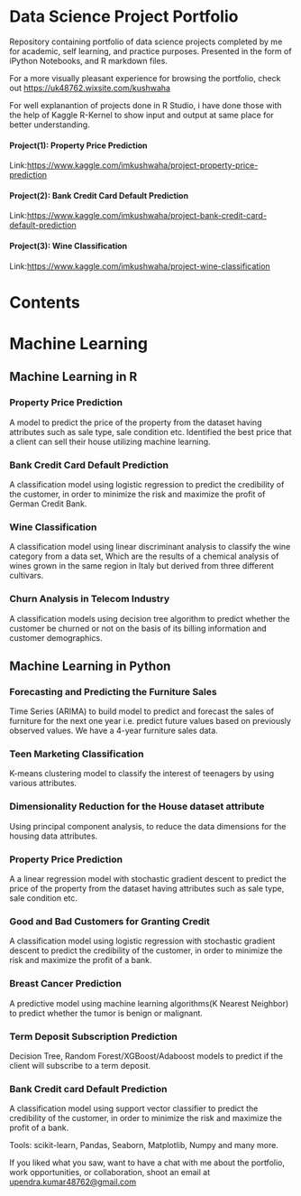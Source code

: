 # Data Science Project Portfolio
Repository containing portfolio of data science projects completed by me for academic, self learning, and practice purposes. Presented in the form of iPython Notebooks, and R markdown files.

For a more visually pleasant experience for browsing the portfolio, check out https://uk48762.wixsite.com/kushwaha

For well explanantion of projects done in R Studio, i have done those with the help of Kaggle R-Kernel to show input and output at same place for better understanding.

#### Project(1): Property Price Prediction
Link:https://www.kaggle.com/imkushwaha/project-property-price-prediction

#### Project(2): Bank Credit Card Default Prediction
Link:https://www.kaggle.com/imkushwaha/project-bank-credit-card-default-prediction

#### Project(3): Wine Classification
Link:https://www.kaggle.com/imkushwaha/project-wine-classification


# Contents

# Machine Learning

## Machine Learning in R

### Property Price Prediction

A model to predict the price of the property from the dataset having attributes such as sale type, sale condition etc. Identified the best price that a client can sell their house utilizing machine learning.

### Bank Credit Card Default Prediction
A classification model using logistic regression to predict the credibility of the customer, in order to minimize the risk and maximize the profit of German Credit Bank.

### Wine Classification 
A classification model using linear discriminant analysis to classify the wine category from a data set, Which are the results of a chemical analysis of wines grown in the same region in Italy but derived from three different cultivars. 

### Churn Analysis in Telecom Industry
A classification models using decision tree algorithm to predict whether the customer be churned or not on the basis of its billing information and customer demographics.

## Machine Learning in Python

### Forecasting and Predicting the Furniture Sales
Time Series (ARIMA) to build model to predict and forecast the sales of furniture for the next one year i.e. predict future values based on previously observed values. We have a 4-year furniture sales data. 

### Teen Marketing Classification
K-means clustering model to classify the interest of teenagers by using various attributes. 

### Dimensionality Reduction for the House dataset attribute
Using principal component analysis, to reduce the data dimensions for the housing data attributes.

### Property Price Prediction
A a linear regression model with stochastic gradient descent to predict the price of the property from the dataset having attributes such as sale type, sale condition etc. 

### Good and Bad Customers for Granting Credit
A classification model using logistic regression with stochastic gradient descent to predict the credibility of the customer, in order to minimize the risk and maximize the profit of a bank.

### Breast Cancer Prediction
A predictive model using machine learning algorithms(K Nearest Neighbor) to predict whether the tumor is benign or malignant.

### Term Deposit Subscription Prediction
Decision Tree, Random Forest/XGBoost/Adaboost models to predict if the client will subscribe to a term deposit.

### Bank Credit card Default Prediction
A classification model using support vector classifier to predict the credibility of the customer, in order to minimize the risk and maximize the profit of a bank.



Tools: scikit-learn, Pandas, Seaborn, Matplotlib, Numpy and many more.

If you liked what you saw, want to have a chat with me about the portfolio, work opportunities, or collaboration, shoot an email at upendra.kumar48762@gmail.com

